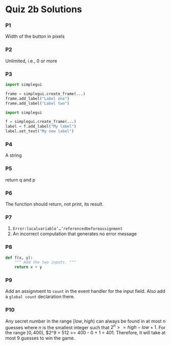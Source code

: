 Quiz 2b Solutions
==========

### P1
Width of the button in pixels

### P2
Unlimited, i.e., 0 or more

### P3
```python
import simplegui

frame = simplegui.create_frame(...)
frame.add_label("Label one")
frame.add_label("Label two")
```
```python
import simplegui

f = simplegui.create_frame(...)
label = f.add_label("My label")
label.set_text("My new label")
```

### P4
A string

### P5
return q and p

### P6
The function should return, not print, its result.

### P7
1. `Error:localvariable’…’referencedbeforeassignment`
2. An incorrect computation that generates no error message

### P8
```python
def f(x, y):
    """ Add the two inputs. """
    return x + y
```

### P9
Add an assignment to `count` in the event handler for the input field. Also add a `global count` declaration there.

### P10
Any secret number in the range $[low, high)$ can always be found in at most $n$ guesses where $n$ is the smallest integer such that $2^n >= high - low + 1$. For the range $[0, 400)$, $2^9 = 512 >= 400 - 0 + 1 = 401. Therefore, it will take at most 9 guesses to win the game.